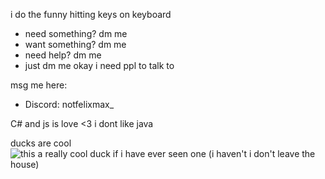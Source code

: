 i do the funny hitting keys on keyboard 
- need something? dm me
- want something? dm me
- need help? dm me
- just dm me okay i need ppl to talk to


msg me here:

- Discord: notfelixmax_ 

 C# and js is love <3
 i dont like java 


ducks are cool 
<img alt="this a really cool duck if i have ever seen one (i haven't i don't leave the house)" src="https://www.kuriose-feiertage.de/wp-content/uploads/2014/02/LameDuckFacebook.jpg">

                    
